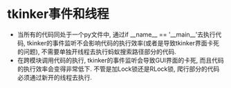 # tkinker事件和线程

- 当所有的代码同处于一个py文件中, 通过if \_\_name\_\_ == '\_\_main\_\_'去执行代码, tkinker的事件监听不会影响代码的执行效率(或者是导致tkinker界面卡死的问题), 不需要单独开线程去执行蚂蚁搜索路径部分的代码.
- 在跨模块调用代码的执行, tkinker的事件监听会导致GUI界面的卡死, 而且代码的执行效率会变得非常低下. 不管是加Lock锁还是RLock锁, 爬行部分的代码必须通过新开的线程去执行.
